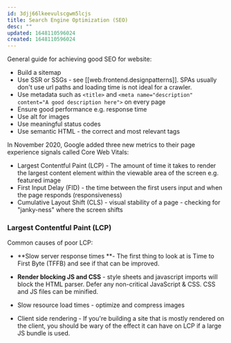 ```yaml
---
id: 3djj66lkeevulscgwm5lcjs
title: Search Engine Optimization (SEO)
desc: ""
updated: 1648110596024
created: 1648110596024
---
```


General guide for achieving good SEO for website:

- Build a sitemap
- Use SSR or SSGs - see [[web.frontend.designpatterns]]. SPAs usually don't use url paths and loading time is not ideal for a crawler.
- Use metadata such as `<title>` and `<meta name="description" content="A good description here">` on every page
- Ensure good performance e.g. response time
- Use alt for images
- Use meaningful status codes
- Use semantic HTML - the correct and most relevant tags

In November 2020, Google added three new metrics to their page experience signals called Core Web Vitals:

- Largest Contentful Paint (LCP) - The amount of time it takes to render the largest content element within the viewable area of the screen e.g. featured image
- First Input Delay (FID) - the time between the first users input and when the page responds (responsiveness)
- Cumulative Layout Shift (CLS) - visual stability of a page - checking for "janky-ness" where the screen shifts

### Largest Contentful Paint (LCP)

Common causes of poor LCP:

- **Slow server response times **- The first thing to look at is Time to First Byte (TFFB) and see if that can be improved.

- **Render blocking JS and CSS** - style sheets and javascript imports will block the HTML parser. Defer any non-critical JavaScript & CSS. CSS and JS files can be minified.

- Slow resource load times - optimize and compress images

- Client side rendering - If you're building a site that is mostly rendered on the client, you should be wary of the effect it can have on LCP if a large JS bundle is used.

